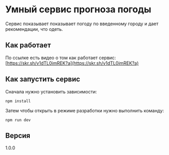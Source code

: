 # Умный сервис прогноза погоды
Сервис показывает показывает погоду по введенному городу и дает рекомендации, что одеть.

## Как работает
По ссылке есть видео о том как работает сервис:
[https://skr.sh/v1dTL0imREK?a](https://skr.sh/v1dTL0imREK?a)

## Как запустить сервис
Сначала нужно установить зависимости:
```
npm install
```
Затем чтобы открыть в режиме разработки нужно выполнить команду:
```
npm run dev
```
## Версия
1.0.0
